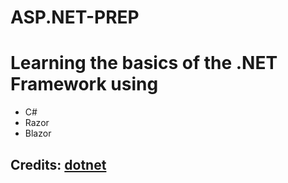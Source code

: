 # ASP.NET-PREP

# Learning the basics of the .NET Framework using
- C#
- Razor
- Blazor

## Credits: [dotnet](https://www.youtube.com/@dotnet)
